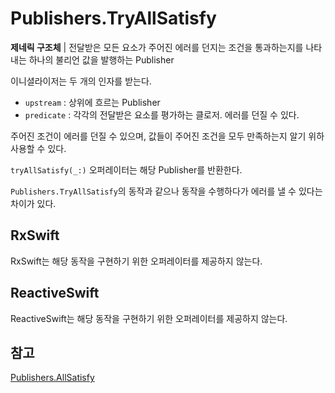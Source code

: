 # Publishers.TryAllSatisfy

**제네릭 구조체** | 전달받은 모든 요소가 주어진 에러를 던지는 조건을 통과하는지를 나타내는 하나의 불리언 값을 발행하는 Publisher

이니셜라이저는 두 개의 인자를 받는다.

- `upstream` : 상위에 흐르는 Publisher
- `predicate` : 각각의 전달받은 요소를 평가하는 클로저. 에러를 던질 수 있다.

주어진 조건이 에러를 던질 수 있으며, 값들이 주어진 조건을 모두 만족하는지 알기 위하 사용할 수 있다.

`tryAllSatisfy(_:)` 오퍼레이터는 해당 Publisher를 반환한다.

`Publishers.TryAllSatisfy`의 동작과 같으나 동작을 수행하다가 에러를 낼 수 있다는 차이가 있다.

## RxSwift

RxSwift는 해당 동작을 구현하기 위한 오퍼레이터를 제공하지 않는다.

## ReactiveSwift

ReactiveSwift는 해당 동작을 구현하기 위한 오퍼레이터를 제공하지 않는다.

## 참고

[Publishers.AllSatisfy](./AllSatisfy.md)